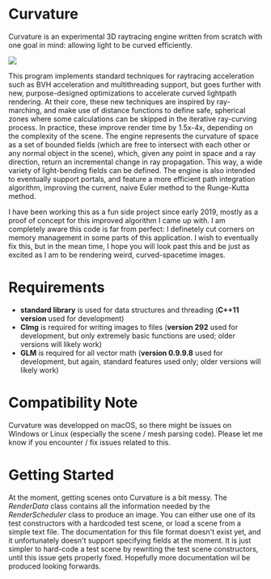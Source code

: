 # Curvature

Curvature is an experimental 3D raytracing engine written from scratch with one goal in mind: allowing light to be curved efficiently. 

![](https://github.com/simondemeule/Curvature/blob/master/doc/anim.gif)

This program implements standard techniques for raytracing acceleration such as BVH acceleration and multithreading support, but goes further with new, purpose-designed optimizations to accelerate curved lightpath rendering. At their core, these new techniques are inspired by ray-marching, and make use of distance functions to define safe, spherical zones where some calculations can be skipped in the iterative ray-curving process. In practice, these improve render time by 1.5x-4x, depending on the complexity of the scene. The engine represents the curvature of space as a set of bounded fields (which are free to intersect with each other or any normal object in the scene), which, given any point in space and a ray direction, return an incremental change in ray propagation. This way, a wide variety of light-bending fields can be defined. The engine is also intended to eventually support portals, and feature a more efficient path integration algorithm, improving the current, naive Euler method to the Runge-Kutta method.

I have been working this as a fun side project since early 2019, mostly as a proof of concept for this improved algorithm I came up with. I am completely aware this code is far from perfect: I definetely cut corners on memory management in some parts of this application. I wish to eventually fix this, but in the mean time, I hope you will look past this and be just as excited as I am to be rendering weird, curved-spacetime images.

# Requirements

* **standard library** is used for data structures and threading (**C++11 version** used for development)
* **CImg** is required for writing images to files (**version 292** used for development, but only extremely basic functions are used; older versions will likely work)
* **GLM** is required for all vector math (**version 0.9.9.8** used for development, but again, standard features used only; older versions will likely work)

# Compatibility Note

Curvature was developped on macOS, so there might be issues on Windows or Linux (especially the scene / mesh parsing code). Please let me know if you encounter / fix issues related to this.

# Getting Started

At the moment, getting scenes onto Curvature is a bit messy. The *RenderData* class contains all the information needed by the *RenderScheduler* class to produce an image. You can either use one of its test constructors with a hardcoded test scene, or load a scene from a simple text file. The documentation for this file format doesn't exist yet, and it unfortunately doesn't support specifying fields at the moment. It is just simpler to hard-code a test scene by rewriting the test scene constructors, until this issue gets properly fixed. Hopefully more documentation wil be produced looking forwards.
